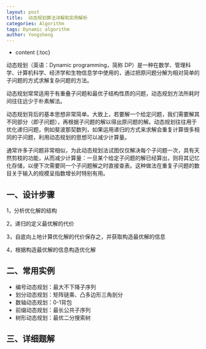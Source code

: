 ```yaml
---
layout: post
title:  动态规划算法详解和实例解析
categories: Algorithm
tags: Dynamic algorithm
author: Yongsheng
---
```


* content
{:toc}

动态规划（英语：Dynamic programming，简称 DP）是一种在数学、管理科学、计算机科学、经济学和生物信息学中使用的，通过把原问题分解为相对简单的子问题的方式求解复杂问题的方法。

动态规划常常适用于有重叠子问题和最优子结构性质的问题，动态规划方法所耗时间往往远少于朴素解法。

动态规划背后的基本思想非常简单。大致上，若要解一个给定问题，我们需要解其不同部分（即子问题），再根据子问题的解以得出原问题的解。动态规划往往用于优化递归问题，例如斐波那契数列，如果运用递归的方式来求解会重复计算很多相同的子问题，利用动态规划的思想可以减少计算量。

通常许多子问题非常相似，为此动态规划法试图仅仅解决每个子问题一次，具有天然剪枝的功能，从而减少计算量：一旦某个给定子问题的解已经算出，则将其记忆化存储，以便下次需要同一个子问题解之时直接查表。这种做法在重复子问题的数目关于输入的规模呈指数增长时特别有用。



## 一、设计步骤

1，分析优化解的结构

2，递归的定义最优解的代价

3，自底向上地计算优化解的代价保存之，并获取构造最优解的信息

4，根据构造最优解的信息构造优化解



## 二、常用实例

- 编号动态规划：最大不下降子序列
- 划分动态规划：矩阵链乘、凸多边形三角剖分
- 数轴动态规划：0-1背包
- 前缀动态规划：最长公共子序列
- 树形动态规划：最优二分搜索树

## 三、详细题解










